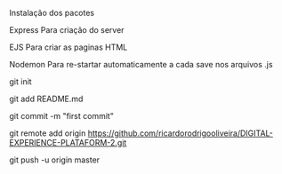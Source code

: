 Instalação dos pacotes

Express
    Para criação do server

EJS
    Para criar as paginas HTML

Nodemon
    Para re-startar automaticamente a cada save nos arquivos .js

git init

git add README.md

git commit -m "first commit"

git remote add origin https://github.com/ricardorodrigooliveira/DIGITAL-EXPERIENCE-PLATAFORM-2.git

git push -u origin master